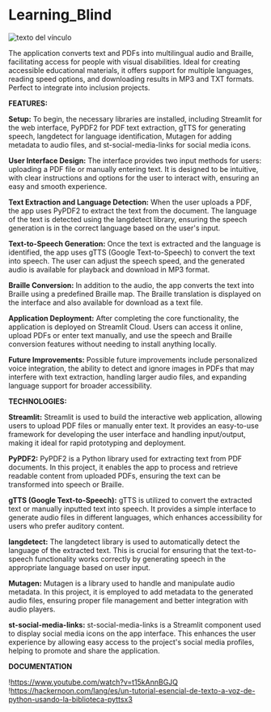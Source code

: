 # Learning_Blind

![texto del vínculo](https://i.ytimg.com/vi/cFXg1xnPeig/maxresdefault.jpg)

The application converts text and PDFs into multilingual audio and Braille, facilitating access for people with visual disabilities. Ideal for creating accessible educational materials, it offers support for multiple languages, reading speed options, and downloading results in MP3 and TXT formats. Perfect to integrate into inclusion projects.


**FEATURES:**

**Setup:**
To begin, the necessary libraries are installed, including Streamlit for the web interface, PyPDF2 for PDF text extraction, gTTS for generating speech, langdetect for language identification, Mutagen for adding metadata to audio files, and st-social-media-links for social media icons.

**User Interface Design:**
The interface provides two input methods for users: uploading a PDF file or manually entering text. It is designed to be intuitive, with clear instructions and options for the user to interact with, ensuring an easy and smooth experience.

**Text Extraction and Language Detection:**
When the user uploads a PDF, the app uses PyPDF2 to extract the text from the document. The language of the text is detected using the langdetect library, ensuring the speech generation is in the correct language based on the user's input.

**Text-to-Speech Generation:**
Once the text is extracted and the language is identified, the app uses gTTS (Google Text-to-Speech) to convert the text into speech. The user can adjust the speech speed, and the generated audio is available for playback and download in MP3 format.

**Braille Conversion:**
In addition to the audio, the app converts the text into Braille using a predefined Braille map. The Braille translation is displayed on the interface and also available for download as a text file.

**Application Deployment:**
After completing the core functionality, the application is deployed on Streamlit Cloud. Users can access it online, upload PDFs or enter text manually, and use the speech and Braille conversion features without needing to install anything locally.

**Future Improvements:**
Possible future improvements include personalized voice integration, the ability to detect and ignore images in PDFs that may interfere with text extraction, handling larger audio files, and expanding language support for broader accessibility.

**TECHNOLOGIES:**

**Streamlit:**
Streamlit is used to build the interactive web application, allowing users to upload PDF files or manually enter text. It provides an easy-to-use framework for developing the user interface and handling input/output, making it ideal for rapid prototyping and deployment.

**PyPDF2:**
PyPDF2 is a Python library used for extracting text from PDF documents. In this project, it enables the app to process and retrieve readable content from uploaded PDFs, ensuring the text can be transformed into speech or Braille.

**gTTS (Google Text-to-Speech):**
gTTS is utilized to convert the extracted text or manually inputted text into speech. It provides a simple interface to generate audio files in different languages, which enhances accessibility for users who prefer auditory content.

**langdetect:**
The langdetect library is used to automatically detect the language of the extracted text. This is crucial for ensuring that the text-to-speech functionality works correctly by generating speech in the appropriate language based on user input.

**Mutagen:**
Mutagen is a library used to handle and manipulate audio metadata. In this project, it is employed to add metadata to the generated audio files, ensuring proper file management and better integration with audio players.

**st-social-media-links:**
st-social-media-links is a Streamlit component used to display social media icons on the app interface. This enhances the user experience by allowing easy access to the project's social media profiles, helping to promote and share the application.

**DOCUMENTATION**

!https://www.youtube.com/watch?v=t15kAnnBGJQ
!https://hackernoon.com/lang/es/un-tutorial-esencial-de-texto-a-voz-de-python-usando-la-biblioteca-pyttsx3
